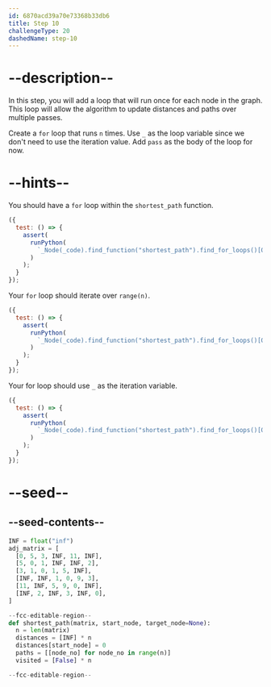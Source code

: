 ```yaml
---
id: 6870acd39a70e73368b33db6
title: Step 10
challengeType: 20
dashedName: step-10
---
```


# --description--

In this step, you will add a loop that will run once for each node in the graph. This loop will allow the algorithm to update distances and paths over multiple passes.

Create a `for` loop that runs `n` times. Use `_` as the loop variable since we don't need to use the iteration value. Add `pass` as the body of the loop for now.

# --hints--

You should have a `for` loop within the `shortest_path` function.

```js
({
  test: () => {
    assert(
      runPython(
        `_Node(_code).find_function("shortest_path").find_for_loops()[0]`
      )
    );
  }
});
```

Your `for` loop should iterate over `range(n)`.

```js
({
  test: () => {
    assert(
      runPython(
        `_Node(_code).find_function("shortest_path").find_for_loops()[0].find_for_iter().is_equivalent("range(n)")`
      )
    );
  }
});
```

Your for loop should use `_` as the iteration variable.

```js
({
  test: () => {
    assert(
      runPython(
        `_Node(_code).find_function("shortest_path").find_for_loops()[0].find_for_vars().is_equivalent("_")`
      )
    );
  }
});
```

# --seed--

## --seed-contents--

```py
INF = float("inf")
adj_matrix = [
  [0, 5, 3, INF, 11, INF],
  [5, 0, 1, INF, INF, 2],
  [3, 1, 0, 1, 5, INF],
  [INF, INF, 1, 0, 9, 3],
  [11, INF, 5, 9, 0, INF],
  [INF, 2, INF, 3, INF, 0],
]

--fcc-editable-region--
def shortest_path(matrix, start_node, target_node=None):
  n = len(matrix)
  distances = [INF] * n
  distances[start_node] = 0
  paths = [[node_no] for node_no in range(n)]
  visited = [False] * n

--fcc-editable-region--
```
